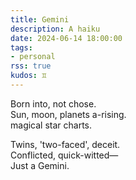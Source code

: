 ```yaml
---
title: Gemini
description: A haiku
date: 2024-06-14 18:00:00
tags:
- personal
rss: true
kudos: ♊
---
```


Born into, not chose.<br/>
Sun, moon, planets a-rising.<br/>
magical star charts.

Twins, 'two-faced', deceit.<br/>
Conflicted, quick-witted—<br/>
Just a Gemini.<br/>